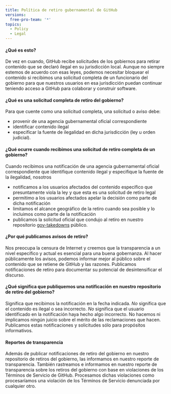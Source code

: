 ```yaml
---
title: Política de retiro gubernamental de GitHub
versions:
  free-pro-team: '*'
topics:
  - Policy
  - Legal
---
```


#### ¿Qué es esto?
De vez en cuando, GitHub recibe solicitudes de los gobiernos para retirar contenido que se declaró ilegal en su jurisdicción local. Aunque no siempre estemos de acuerdo con esas leyes, podemos necesitar bloquear el contenido si recibimos una solicitud completa de un funcionario del gobierno para que nuestros usuarios en esa jurisdicción puedan continuar teniendo acceso a GitHub para colaborar y construir software.

#### ¿Qué es una solicitud completa de retiro del gobierno?
Para que cuente como una solicitud completa, una solicitud o aviso debe:
- provenir de una agencia gubernamental oficial correspondiente
- identificar contenido ilegal
- especificar la fuente de ilegalidad en dicha jurisdicción (ley u orden judicial).

#### ¿Qué ocurre cuando recibimos una solicitud de retiro completa de un gobierno?

Cuando recibimos una notificación de una agencia gubernamental oficial correspondiente que identifique contenido ilegal y especifique la fuente de la ilegalidad, nosotros
- notificamos a los usuarios afectados del contenido específico que presuntamente viola la ley y que esta es una solicitud de retiro legal
- permitimo a los usuarios afectados apelar la decisión como parte de dicha notificación
- limitamos el alcance geográfico de la retiro cuando sea posible y lo incluimos como parte de la notificación
- publicamos la solicitud oficial que condujo al retiro en nuestro repositorio [gov-takedowns](https://github.com/github/gov-takedowns) público.

#### ¿Por qué publicamos avisos de retiro?
Nos preocupa la censura de Internet y creemos que la transparencia a un nivel específico y actual es esencial para una buena gobernanza. Al hacer públicamente los avisos, podemos informar mejor al público sobre el contenido que se retiene de GitHub y las razones. Publicamos notificaciones de retiro para documentar su potencial de desintensificar el discurso.

#### ¿Qué significa que publiquemos una notificación en nuestro repositorio de retiro del gobierno?
Significa que recibimos la notificación en la fecha indicada. *No* significa que el contenido es ilegal o sea incorrecto. *No* significa que el usuario identificado en la notificación haya hecho algo incorrecto. No hacemos ni implicamos ningún juicio sobre el mérito de las reclamaciones que hacen. Publicamos estas notificaciones y solicitudes sólo para propósitos informativos.

#### Reportes de transparencia
Además de publicar notificaciones de retiro del gobierno en nuestro repositorio de retiros del gobierno, las informamos en nuestro reporte de transparencia. También rastreamos e informamos en nuestro reporte de transparencia sobre los retiros del gobierno con base en violaciones de los Términos de Servicio de GitHub. Procesamos dichas violaciones como procesaríamos una violación de los Términos de Servicio denunciada por cualquier otro.
